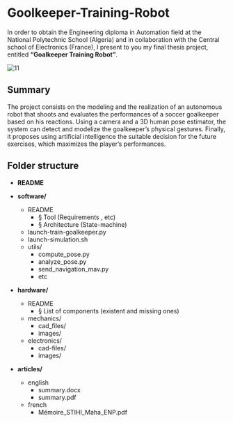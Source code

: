# Goolkeeper-Training-Robot
In order to obtain the Engineering diploma in Automation field at the National Polytechnic School (Algeria) and in collaboration with the Central school of Electronics (France), I present to you my final thesis project, entitled **“Goalkeeper Training Robot”**.

![11](https://user-images.githubusercontent.com/46269667/63205455-41a0d000-c09c-11e9-8066-b8d3816b6de4.PNG)

## Summary
The project consists on the modeling and the realization of an autonomous robot that shoots
and evaluates the performances of a soccer goalkeeper based on his reactions.
Using a camera and a 3D human pose estimator, the system can detect and modelize the
goalkeeper’s physical gestures.
Finally, it proposes using artificial intelligence the suitable decision for the future exercises,
which maximizes the player’s performances.

## Folder structure
+ **README** 
  
+ **software/**
     - README
          - § Tool (Requirements , etc)
          - § Architecture (State-machine)
     - launch-train-goalkeeper.py 
     - launch-simulation.sh  
     - utils/ 
          - compute_pose.py
          - analyze_pose.py
          - send_navigation_mav.py
          - etc
+ **hardware/**
     - README
          - § List of components (existent and missing ones) 
     - mechanics/ 
          - cad_files/
          - images/
     - electronics/
          - cad-files/
          - images/
+ **articles/**
     - english
          - summary.docx 
          - summary.pdf
     - french
          - Mémoire_STIHI_Maha_ENP.pdf
